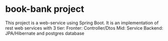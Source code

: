 # book-bank project
This project is a web-service using Spring Boot. It is an implementation of rest web services with 3 tier:
    Fronter: Controller/Dtos
    Mid: Service
    Backend: JPA/Hibernate and postgres database